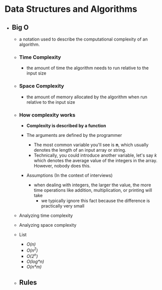 # Data Structures and Algorithms

-   ## Big O

    -   a notation used to describe the computational complexity of an algorithm.
    -   ### Time Complexity
        -   the amount of time the algorithm needs to run relative to the input size
    -   ### Space Complexity
        -   the amount of memory allocated by the algorithm when run relative to the input size
    -   ### How complexity works

        -   **Complexity is described by a function**
        -   The arguments are defined by the programmer

            -   The most common variable you'll see is **n**, which usually denotes the length of an input array or string.
            -   Technically, you could introduce another variable, let's say _k_ which denotes the average value of the integers in the array. However, nobody does this.

        -   Assumptions (In the context of interviews)
            -   when dealing with integers, the larger the value, the more time operations like addition, multiplication, or printing will take
                -   we typically ignore this fact because the difference is practically very small

    -   Analyzing time complexity
    -   Analyzing space complexity

    -   List
        -   _O(n)_
        -   _O(n<sup>2</sup>)_
        -   _O(2<sup>n</sup>)_
        -   _O(log\*n)_
        -   _O(n\*m)_
    -   Rules
        -
